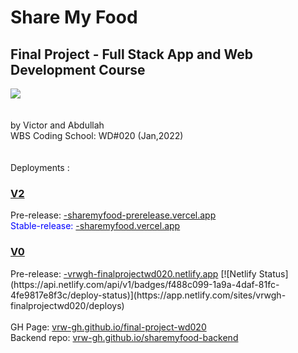# Share My Food

<h2>Final Project - <strong>Full Stack App and Web Development Course</strong></h2>
<img src="https://github.com/vrw-GH/final-project-wd020/blob/0f30e27180ba56cd0ae5abcd38c6e77f99c52aac/project%20basics/Screenshot%20(252).png">
<br />
<br />
<br />
by Victor and Abdullah
<br />
WBS Coding School: WD#020 (Jan,2022)
<br />
<br />
<br />
Deployments :
<br />

<h3><u>V2</u></h3>
Pre-release: <a href="https://sharemyfood-prerelease.vercel.app">-sharemyfood-prerelease.vercel.app</a>
<br />
<span style="color:blue">Stable-release: <a href="https://sharemyfood.vercel.app">-sharemyfood.vercel.app</a></span>
<br />
<h3><u>V0</u></h3>
Pre-release: <a href="https://vrwgh-finalprojectwd020.netlify.app">-vrwgh-finalprojectwd020.netlify.app</a>
[![Netlify Status](https://api.netlify.com/api/v1/badges/f488c099-1a9a-4daf-81fc-4fe9817e8f3c/deploy-status)](https://app.netlify.com/sites/vrwgh-finalprojectwd020/deploys)
<br />
<br />
GH Page: <a href="https://vrw-gh.github.io/final-project-wd020/">vrw-gh.github.io/final-project-wd020</a>
<br />
Backend repo: <a href="https://vrw-gh.github.io/sharemyfood-backend/">vrw-gh.github.io/sharemyfood-backend</a>
<br />
<br />
